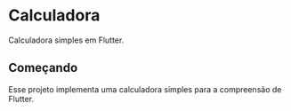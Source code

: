 # Calculadora

Calculadora simples em Flutter.

## Começando

Esse projeto implementa uma calculadora simples para a compreensão de Flutter.
